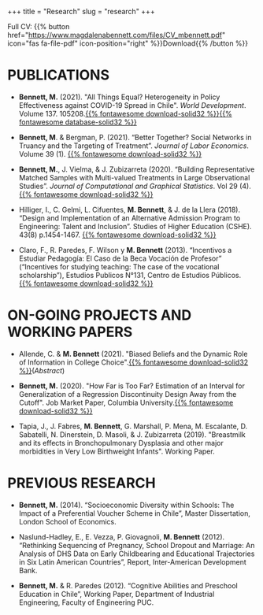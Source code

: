 +++
title = "Research"
slug = "research"
+++

Full CV: {{% button href="https://www.magdalenabennett.com/files/CV_mbennett.pdf" icon="fas fa-file-pdf" icon-position="right" %}}Download{{% /button %}} 

# PUBLICATIONS

* **Bennett, M.** (2021). "All Things Equal? Heterogeneity in Policy Effectiveness against COVID-19 Spread in Chile". *World Development*. Volume 137. 105208.[{{% fontawesome download-solid32 %}}](/files/sub/mbennett_covid.pdf)[{{% fontawesome database-solid32 %}}](https://github.com/maibennett/covid_augsynth)

* **Bennett, M**. & Bergman, P. (2021). “Better Together? Social Networks in Truancy and the Targeting of Treatment”. *Journal of Labor Economics*. Volume 39 (1). [{{% fontawesome download-solid32 %}}](/files/networks_paper.pdf)

* **Bennett, M.**, J. Vielma, & J. Zubizarreta (2020). “Building Representative Matched Samples with Multi-valued Treatments in Large Observational Studies”. *Journal of Computational and Graphical Statistics*. Vol 29 (4). [{{% fontawesome download-solid32 %}}](https://arxiv.org/abs/1810.06707)

* Hilliger, I., C. Gelmi, L. Cifuentes, **M. Bennett**,  & J. de la Llera (2018). “Design and Implementation of an Alternative Admission Program to Engineering: Talent and Inclusion”. Studies of Higher Education (CSHE). 43(8) p.1454-1467. [{{% fontawesome download-solid32 %}}](https://www.tandfonline.com/doi/abs/10.1080/03075079.2016.1263291?journalCode=cshe20)

* Claro, F., R. Paredes, F. Wilson y **M. Bennett** (2013). “Incentivos a Estudiar Pedagogía: El Caso de la Beca Vocación de Profesor” (“Incentives for studying teaching: The case of the vocational scholarship”), Estudios Publicos N°131, Centro de Estudios Públicos. [{{% fontawesome download-solid32 %}}](https://www.cepchile.cl/cep/site/artic/20160304/asocfile/20160304100405/rev131_FClaro-RParedes-MBennett-TWilson.pdf)



# ON-GOING PROJECTS AND WORKING PAPERS

* Allende, C. & **M. Bennett** (2021). "Biased Beliefs and the Dynamic Role of Information in College Choice".[{{% fontawesome download-solid32 %}}](http://www.magdalenabennett.com/abstracts#chile-rct/)(*Abstract*)

* **Bennett, M.** (2020). "How Far is Too Far? Estimation of an Interval for Generalization of a Regression Discontinuity Design Away from the Cutoff". Job Market Paper, Columbia University.[{{% fontawesome download-solid32 %}}](/files/sub/MBennett_GRD.pdf)

* Tapia, J., J. Fabres, **M. Bennett**, G. Marshall, P. Mena, M. Escalante, D. Sabatelli, N. Dinerstein, D. Masoli, & J. Zubizarreta (2019). "Breastmilk and its effects in Bronchopulmonary Dysplasia and other major morbidities in Very Low Birthweight Infants". Working Paper.


# PREVIOUS RESEARCH

* **Bennett, M.** (2014). “Socioeconomic Diversity within Schools: The Impact of a Preferential Voucher Scheme in Chile”, Master Dissertation, London School of Economics.

* Naslund-Hadley, E., E. Vezza, P. Giovagnoli, **M. Bennett** (2012). “Rethinking Sequencing of Pregnancy, School Dropout and Marriage: An Analysis of DHS Data on Early Childbearing and Educational Trajectories in Six Latin American Countries”, Report, Inter-American Development Bank.

* **Bennett, M.** & R. Paredes (2012). “Cognitive Abilities and Preschool Education in Chile”, Working Paper, Department of Industrial Engineering, Faculty of Engineering PUC.
